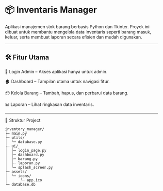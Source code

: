 # 📦 Inventaris Manager

  Aplikasi manajemen stok barang berbasis Python dan Tkinter.
  Proyek ini dibuat untuk membantu mengelola data inventaris seperti barang masuk, keluar, serta membuat laporan secara efisien dan mudah digunakan.

---

## 🛠️ Fitur Utama

  🔐 Login Admin – Akses aplikasi hanya untuk admin.
  
  🏠 Dashboard – Tampilan utama untuk navigasi fitur.
  
  📦 Kelola Barang – Tambah, hapus, dan perbarui data barang. 
  
  📊 Laporan – Lihat ringkasan data inventaris.

---

📁 Struktur Project


    inventory_manager/
    ├─ main.py
    ├─ utils/
    │  └─ database.py
    ├─ ui/
    │  ├─ login_page.py
    │  ├─ dashboard.py
    │  ├─ barang.py
    │  ├─ laporan.py
    │  └─ splash_screen.py
    ├─ assets/
    │  └─ icons/
    │      └─ app.ico
    └─ database.db
